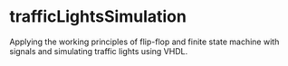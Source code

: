 # trafficLightsSimulation
Applying the working principles of flip-flop and finite state machine with signals and simulating traffic lights using VHDL.
